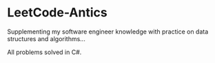 # LeetCode-Antics
Supplementing my software engineer knowledge with practice on data structures and algorithms...

All problems solved in C#.
